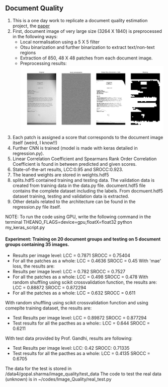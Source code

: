 ## Document Quality
1. This is a one day work to replicate a document quality estimation project, the [paper](http://lampsrv02.umiacs.umd.edu/pubs/Papers/lekang14-DocIQA/lekang14-DocIQA.pdf)
2. First, document image of very large size (3264 X 1840) is preprocessed in the following ways:
   - Local normalisation using a 5 X 5 filter
   - Otsu binarization and further binarization to extract text/non-text regions
   - Extraction of 850, 48 X 48 patches from each document image.
   - Preprocessing results:![](https://github.com/GodOfProbability/Document_Quality/blob/master/preprocess.png)
3. Each patch is assigned a score that corresponds to the document image itself (weird, I know!!)
4. Further CNN is trained (model is made with keras detailed in regression.py).
5. Linear Correlation Coefficient and Spearmans Rank Order Correlation Coefficient is found in between
   predicted and given scores.
6. State-of-the-art results, LCC:0.95 and SROCC:0.923.
7. The leaned weights are stored in weights.hdf5
8. splits.hdf5 contained training and testing data. The validation data is created from training data in
   the data.py file. document.hdf5 file contains the complete dataset including the labels. From docmuent.hdf5
   dataset training, testing and validation data is extracted.
9. Other details related to the architecture can be found in the regression.py file itself.

NOTE: To run the code using GPU, write the following command in the terminal
      THEANO_FLAGS=device=gpu,floatX=float32 python my_keras_script.py

#### Experiment: Training on 20 document groups and testing on 5 document groups containing 35 images.
   - Results per image level:
     LCC = 0.7871
     SROCC = 0.75404
   - For all the patches as a whole:
     LCC = 0.4636
     SROCC = 0.45
   With 'mae' loss, the results are:
   - Results per image level:
     LCC = 0.782
     SROCC = 0.7527
   - For all the patches as a whole:
     LCC = 0.498
     SROCC = 0.478
   With random shuffling using scikit crossvalidation function, the results are:
     LCC = 0.88872
     SROCC = 0.872294
   - For all the patches as a whole:
     LCC = 0.632
     SROCC = 0.611

   With random shuffling using scikit crossvalidation function and using comeplte training dataset, the results are:
   - Test Results per image level:
     LCC = 0.89872
     SROCC = 0.877294
   - Test results for all the pacthes as a whole::
     LCC = 0.644
     SROCC = 0.6211

   With test data provided by Prof. Gandhi, results are following:
   - Test Results per image level:
     LCC: 0.42
     SROCC: 0.71335
   - Test results for all the pacthes as a whole:
     LCC = 0.4135
     SROCC = 0.6705

   The data for the test is stored in /data4/gopal.sharma/image_quality/test_data
   The code to test the real data (unknown) is in ~/codes/Image_Quality/real_test.py




